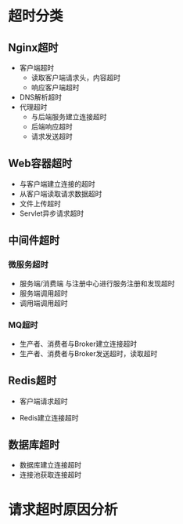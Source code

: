 # 超时分类

## Nginx超时

- 客户端超时
  - 读取客户端请求头，内容超时
  - 响应客户端超时
- DNS解析超时
- 代理超时
  - 与后端服务建立连接超时
  - 后端响应超时
  - 请求发送超时

## Web容器超时

- 与客户端建立连接的超时
- 从客户端读取请求数据超时
- 文件上传超时
- Servlet异步请求超时

## 中间件超时

### 微服务超时

- 服务端/消费端 与注册中心进行服务注册和发现超时
- 服务端调用超时
- 调用端调用超时

### MQ超时

- 生产者、消费者与Broker建立连接超时
- 生产者、消费者与Broker发送超时，读取超时

## Redis超时

- 客户端请求超时

- Redis建立连接超时

## 数据库超时

- 数据库建立连接超时
- 连接池获取连接超时



# 请求超时原因分析

